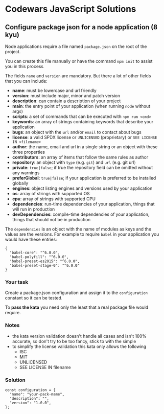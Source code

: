 # Codewars JavaScript Solutions

## Configure package json for a node application (8 kyu)

Node applications require a file named `package.json` on the root of the project.

You can create this file manually or have the command `npm init` to assist you in this process.

The fields `name` and `version` are mandatory. But there a lot of other fields that you can include:

- **name**: must be lowercase and url friendly
- **version**: must include major, minor and patch version
- **description**: can contain a description of your project
- **main**: the entry point of your application (when running `node` without args)
- **scripts**: a set of commands that can be executed with `npm run <cmd>`
- **keywords**: an array of strings containing keywords that describe your application
- **bugs**: an object with the `url` and/or `email` to contact about bugs
- **license**: a valid SPDX license or `UNLICENSED` (proprietary) or `SEE LICENSE IN <filename>`
- **author**: the name, email and url in a single string or an object with these three properties
- **contributors**: an array of items that follow the same rules as author
- **repository**: an object with `type` (e.g. `git`) and `url` (e.g. git url)
- **private**: `true|false`; if true the repository field can be omitted without any warnings
- **preferGlobal**: `true|false`; if your application is preferred to be installed globally
- **engines**: object listing engines and versions used by your application
- **os**: array of strings with supported OS
- **cpu**: array of strings with supported CPU
- **dependencies**: run-time dependencies of your application, things that will run in production
- **devDependencies**: compile-time dependencies of your application, things that should not be in production

The `dependencies` is an object with the name of modules as keys and the values are the versions. For example to require `babel` in your application you would have these entries:

```
{
  "babel-core": "^6.0.0",
  "babel-polyfill": "^6.0.0",
  "babel-preset-es2015": "^6.0.0",
  "babel-preset-stage-0": "^6.0.0"
}
```

### Your task

Create a package.json configuration and assign it to the `configuration` constant so it can be tested.

To **pass the kata** you need only the least that a real package file would require.

### Notes

- the kata version validation doesn't handle all cases and isn't 100% accurate, so don't try to be too fancy, stick to with the simple
- to simplify the license validation this kata only allows the following
  - ISC
  - MIT
  - UNLICENSED
  - SEE LICENSE IN filename

### Solution

```
const configuration = {
  "name": "your-pack-name",
  "description": "",
  "version": "1.0.0",
};

```

